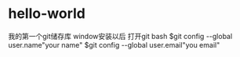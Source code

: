 # hello-world
我的第一个git储存库
window安装以后
打开git bash
$git config --global user.name"your name"
$git config --global user.email"you email"
